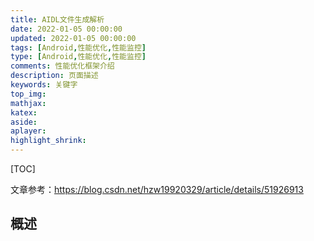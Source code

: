```yaml
---
title: AIDL文件生成解析
date: 2022-01-05 00:00:00
updated: 2022-01-05 00:00:00
tags: [Android,性能优化,性能监控]
type: [Android,性能优化,性能监控]
comments: 性能优化框架介绍
description: 页面描述
keywords: 关键字
top_img:
mathjax:
katex:
aside:
aplayer:
highlight_shrink:
---
```



[TOC]

文章参考：https://blog.csdn.net/hzw19920329/article/details/51926913

## 概述